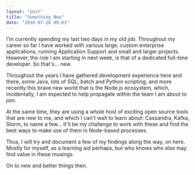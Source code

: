 ```yaml
---
layout: "post"
title: "Something New"
date: "2016-07-28 09:03"
---
```


I'm currently spending my last two days in my old job.
Throughout my career so far I have worked with various large, custom enterprise applications, running Application Support and small and larger projects. However, the role I am starting in next week, is that of a dedicated full-time developer. So that's... new.

Throughout the years I have gathered development experience here and there, some Java, lots of SQL, batch and Python scripting, and more recently this brave new world that is the Node.js ecosystem, which, incidentally, I am expected to help propagate within the team I am about to join.

At the same time, they are using a whole host of exciting open source tools that are new to me, and which I can't wait to learn about: Cassandra, Kafka, Storm, to name a few... It'll be my challenge to work with these and find the best ways to make use of them in Node-based processes.

Thus, I will try and document a few of my findings along the way, on here. Mostly for myself, as a learning aid perhaps, but who knows who else may find value in these musings.

On to new and better things then.
